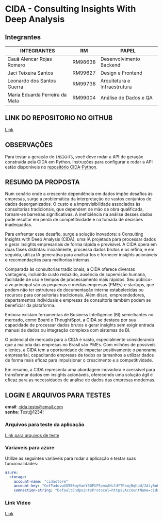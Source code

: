 ﻿# CIDA - Consulting Insights With Deep Analysis

## Integrantes

| INTEGRANTES                    | RM      | PAPEL                       |
|--------------------------------|---------|-----------------------------|
| Cauã Alencar Rojas Romero      | RM98638 | Desenvolvimento Backend      |   
| Jaci Teixeira Santos           | RM99627 | Design e Frontend           | 
| Leonardo dos Santos Guerra     | RM99738 | Arquitetura e Infraestrutura | 
| Maria Eduarda Ferreira da Mata | RM99004 | Análise de Dados e QA       |

## LINK DO REPOSITORIO NO GITHUB
[Link](https://github.com/jaciteixeira/CidaAPI.git)

## OBSERVAÇÕES
Para testar a geração de `INSIGHTS`, você deve rodar a API de geração construída pela CIDA em Python. Instruções para configurar e rodar a API estão disponíveis no [repositório CIDA-Python](https://github.com/Open-Group-Fiap/CIDA-Python).

## RESUMO DA PROPOSTA
Num cenário onde a crescente dependência em dados impõe desafios às empresas, surge a problemática da interpretação de vastos conjuntos de dados desorganizados. O custo e a imprevisibilidade associados às consultorias tradicionais, que dependem de mão de obra qualificada, tornam-se barreiras significativas. A ineficiência na análise desses dados pode resultar em perda de competitividade e na tomada de decisões inadequadas.

Para enfrentar esse desafio, surge a solução inovadora: a Consulting Insights with Deep Analysis (CIDA), uma IA projetada para processar dados e gerar insights empresariais de forma rápida e previsível. A CIDA opera em duas fases distintas: inicialmente, processa dados brutos e os refina, e em seguida, utiliza IA generativa para analisá-los e fornecer insights acionáveis e recomendações para melhorias internas.

Comparada às consultorias tradicionais, a CIDA oferece diversas vantagens, incluindo custo reduzido, ausência de supervisão humana, facilidade de uso e tempos de processamento mais rápidos. Seu público-alvo principal são as pequenas e médias empresas (PMEs) e startups, que podem não ter estruturas de documentação interna estabelecidas ou recursos para consultorias tradicionais. Além disso, empreendedores, departamentos individuais e empresas de consultoria também podem se beneficiar da plataforma.

Embora existam ferramentas de Business Intelligence (BI) semelhantes no mercado, como Board e ThoughtSpot, a CIDA se destaca por sua capacidade de processar dados brutos e gerar insights sem exigir entrada manual de dados ou integração complexa com sistemas de BI.

O potencial de mercado para a CIDA é vasto, especialmente considerando que a maioria das empresas no Brasil são PMEs. Com milhões de possíveis clientes, a CIDA tem a oportunidade de impactar positivamente o panorama empresarial, capacitando empresas de todos os tamanhos a utilizar dados de forma mais eficaz para impulsionar o crescimento e a competitividade.

Em resumo, a CIDA representa uma abordagem inovadora e acessível para transformar dados em insights acionáveis, oferecendo uma solução ágil e eficaz para as necessidades de análise de dados das empresas modernas.

## LOGIN E ARQUIVOS PARA TESTES

**email**: cida.teste@email.com  
**senha**: Test@1234!

### Arquivos para teste da aplicação
[Link para arquivos de teste](files_to_test)

### Variaveis para azure
Utilize as seguintes variáveis para rodar a aplicação e testar suas funcionalidades:
````yaml
azure:
  storage:
    account-name: "cidastore"
    account-key: "OofPa4ovwX8556wyVanY8OPUP5pnxAHLCdYTPoujBqhpU/2Aty6uQfbnoaTA0Rcgb1cRVsq/oPwQ+AStTpvISg=="
    connection-string: "DefaultEndpointsProtocol=https;AccountName=cidastore;AccountKey=OofPa4ovwX8556wyVanY8OPUP5pnxAHLCdYTPoujBqhpU/2Aty6uQfbnoaTA0Rcgb1cRVsq/oPwQ+AStTpvISg==;EndpointSuffix=core.windows.net"
````

### Link Video
[Link](https://www.youtube.com/watch?v=tD7hRYCG-BU)
